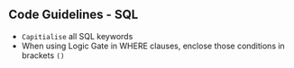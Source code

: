 ## Code Guidelines - SQL

- `Capitialise` all SQL keywords
- When using Logic Gate in WHERE clauses, enclose those conditions in brackets `()`
